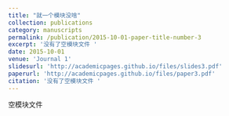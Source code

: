 ```yaml
---
title: "就一个模块没啥"
collection: publications
category: manuscripts
permalink: /publication/2015-10-01-paper-title-number-3
excerpt: '没有了空模块文件 '
date: 2015-10-01
venue: 'Journal 1'
slidesurl: 'http://academicpages.github.io/files/slides3.pdf'
paperurl: 'http://academicpages.github.io/files/paper3.pdf'
citation: '没有了空模块文件 '
---
```


空模块文件  
